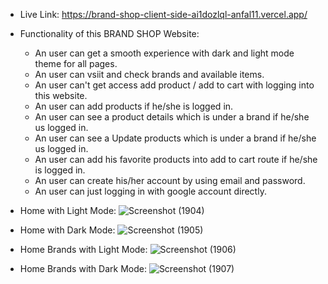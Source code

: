 * Live Link: https://brand-shop-client-side-ai1dozlql-anfal11.vercel.app/


* Functionality of this BRAND SHOP Website: 

   * An user can get a smooth experience with dark and light mode theme for all pages.
   * An user can vsiit and check brands and available items.
   * An user can't get access add product / add to cart with logging into this website.
   * An user can add products if he/she is logged in.
   * An user can see a product details which is under a brand if he/she us logged in.
   * An user can see a Update products which is under a brand if he/she us logged in.
   * An user can add his favorite products into add to cart route if he/she is logged in.
   * An user can create his/her account by using email and password.
   * An user can just logging in with google account directly.
     
* Home with Light Mode:
![Screenshot (1904)](https://github.com/programming-hero-web-course-4/b8a10-brandshop-client-side-anfal11/assets/98157911/37fb9533-d5c8-4741-8b30-6d098f88a9d4)

* Home with Dark Mode:
![Screenshot (1905)](https://github.com/programming-hero-web-course-4/b8a10-brandshop-client-side-anfal11/assets/98157911/9ccf24b4-fd3d-4f17-b101-8322fe0e3c8a)

* Home Brands with Light Mode:
![Screenshot (1906)](https://github.com/programming-hero-web-course-4/b8a10-brandshop-client-side-anfal11/assets/98157911/9e5fb6a3-5ea4-45d4-90e5-cbeea1c82f58)

  
* Home Brands with Dark Mode:
  ![Screenshot (1907)](https://github.com/programming-hero-web-course-4/b8a10-brandshop-client-side-anfal11/assets/98157911/f1082a5f-a173-49cc-97a1-da7ee1463d9c)
